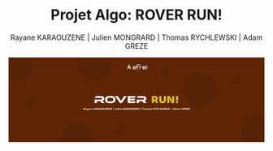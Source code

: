 <h1 align="center" id="title">Projet Algo: ROVER RUN!</h1>
<p align="center" id="subtitle">Rayane KARAOUZENE | Julien MONGRARD | Thomas RYCHLEWSKI | Adam GREZE</p>
<p align="center"><img src="rover%20run.png" alt="project-image"></p>


